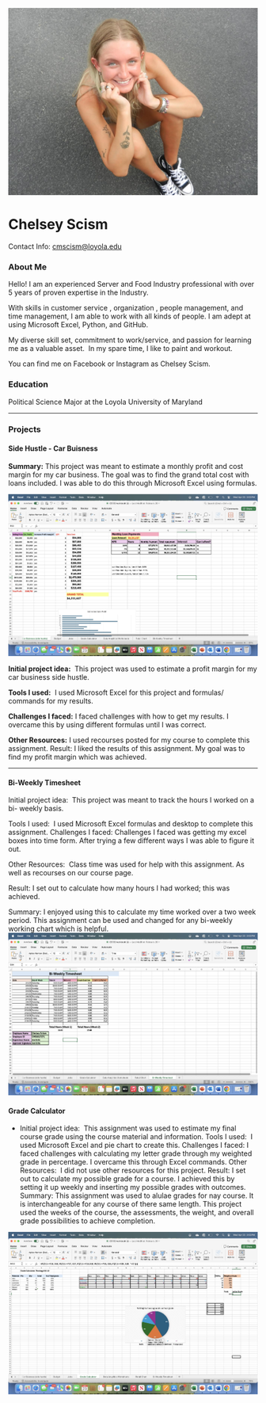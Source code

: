 ![Banner](banner_pic.jpg)


# Chelsey Scism
Contact Info: cmscism@loyola.edu 
### About Me 
Hello! I am an experienced Server and Food Industry professional with over 5 years of proven expertise in the Industry. 

With skills in customer service , organization , people management, and time management, I am able to work with all kinds of people. I am adept at using Microsoft Excel, Python, and GitHub. 

My diverse skill set, commitment to work/service, and passion for learning me as a valuable asset.  In my spare time, I like to paint and workout. 

You can find me on Facebook or Instagram as Chelsey Scism. 

### Education 
Political Science Major at the Loyola University of Maryland 
***
### Projects

#### Side Hustle - Car Buisness 

**Summary:**
This project was meant to estimate a monthly profit and cost margin for my car business. The goal was to find the grand total cost with loans included. I was able to do this through Microsoft Excel using formulas. 

![Side Hustle Imag ](side_hustle.jpg)

**Initial project idea:** 
This project was used to estimate a profit margin for my car business side hustle. 

**Tools I used:** 
I used Microsoft Excel for this project and formulas/ commands for my results. 

**Challenges I faced:**
I faced challenges with how to get my results. I overcame this by using different formulas until I was correct. 

**Other Resources:**
I used recourses posted for my course to complete this assignment. 
Result:
I liked the results of this assignment. My goal was to find my profit margin which was achieved. 


***
#### Bi-Weekly Timesheet 
 Initial project idea: 
This project was meant to track the hours I worked on a bi- weekly basis. 

Tools I used: 
I used Microsoft Excel formulas and desktop to complete this assignment. 
Challenges I faced:
Challenges I faced was getting my excel boxes into time form. After trying a few different ways I was able to figure it out. 

Other Resources: 
Class time was used for help with this assignment. As well as recourses on our course page. 

Result:
I set out to calculate how many hours I had worked; this was achieved. 

Summary:
I enjoyed using this to calculate my time worked over a two week period. This assignment can be used and changed for any bi-weekly working chart which is helpful. 
![Time sheet photo](bi_weekly_timesheet.jpg)  


#### Grade Calculator 
 - Initial project idea: 
This assignment was used to estimate my final course grade using the course material and information. 
Tools I used: 
I used Microsoft Excel and pie chart to create this. 
Challenges I faced:
I faced challenges with calculating my letter grade through my weighted grade in percentage. I overcame this through Excel commands. 
Other Resources: 
I did not use other resources for this project. 
Result:
I set out to calculate my possible grade for a course. I achieved this by setting it up weekly and inserting my possible grades with outcomes. 
Summary:
This assignment was used to alulae grades for nay course. It is interchangeable for any course of there same length. This project used the weeks of the course, the assessments, the weight, and overall grade possibilities to achieve completion. 

![Grade Calculator Image](grade_calc.jpg)
